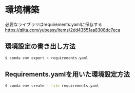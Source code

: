 # 環境構築

必要なライブラリはrequirements.yamlに保存する
https://qiita.com/yubessy/items/2dd43551aa8308dc7eca

## 環境設定の書き出し方法
~~~bash
$ conda env export > requirements.yaml
~~~

## Requirements.yamlを用いた環境設定方法
~~~bash
$ conda env create --file requirements.yaml
~~~
